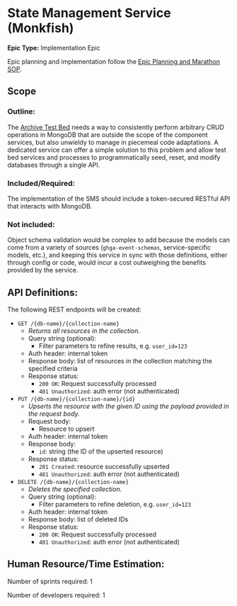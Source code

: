 # State Management Service (Monkfish)
**Epic Type:** Implementation Epic

Epic planning and implementation follow the
[Epic Planning and Marathon SOP](https://docs.ghga-dev.de/main/sops/sop001_epic_planning.html).

## Scope
### Outline:
The [Archive Test Bed](https://github.com/ghga-de/archive-test-bed) needs a way to
consistently perform arbitrary CRUD operations
in MongoDB that are outside the scope of the component services, but also unwieldy
to manage in piecemeal code adaptations. A dedicated service can offer a simple
solution to this problem and allow test bed services and processes to programmatically
seed, reset, and modify databases through a single API.

### Included/Required:
The implementation of the SMS should include a token-secured RESTful API that interacts
with MongoDB.


### Not included:
Object schema validation would be complex to add because the models can come from a
variety of sources (`ghga-event-schemas`, service-specific models, etc.), and keeping
this service in sync with those definitions, either through config or code, would
incur a cost outweighing the benefits provided by the service.


## API Definitions:

The following REST endpoints will be created:

- `GET /{db-name}/{collection-name}`
  - *Returns all resources in the collection.*
  - Query string (optional):
    - Filter parameters to refine results, e.g. `user_id=123`
  - Auth header: internal token
  - Response body: list of resources in the collection matching the specified criteria
  - Response status: 
    - `200 OK`: Request successfully processed
    - `401 Unauthorized`: auth error (not authenticated)
- `PUT /{db-name}/{collection-name}/{id}`
  - *Upserts the resource with the given ID using the payload provided in the request body.*
  - Request body:
    - Resource to upsert
  - Auth header: internal token
  - Response body:
    - `id`: string (the ID of the upserted resource)
  - Response status:
    - `201 Created`: resource successfully upserted
    - `401 Unauthorized`: auth error (not authenticated)
- `DELETE /{db-name}/{collection-name}`
  - *Deletes the specified collection.*
  - Query string (optional):
    - Filter parameters to refine deletion, e.g. `user_id=123`
  - Auth header: internal token
  - Response body: list of deleted IDs
  - Response status: 
    - `200 OK`: Request successfully processed
    - `401 Unauthorized`: auth error (not authenticated)


## Human Resource/Time Estimation:

Number of sprints required: 1

Number of developers required: 1
